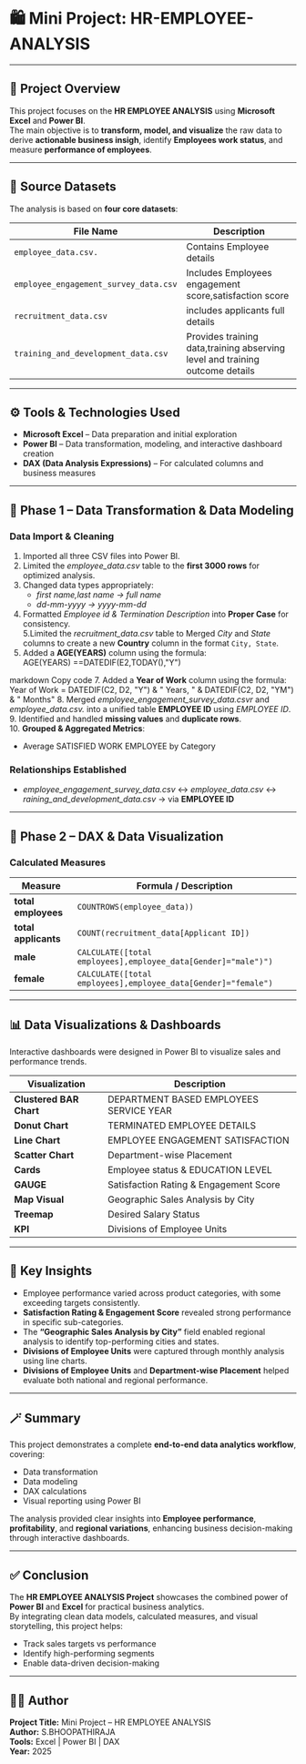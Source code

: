 # 🛍️ Mini Project:  HR-EMPLOYEE-ANALYSIS

---

## 📘 Project Overview
This project focuses on the **HR EMPLOYEE ANALYSIS** using **Microsoft Excel** and **Power BI**.  
The main objective is to **transform, model, and visualize** the raw data to derive **actionable business insigh**, identify **Employees work status**, and measure **performance of employees**.

---

## 📂 Source Datasets
The analysis is based on **four core datasets**:

| File Name | Description |
|------------|--------------|
| `employee_data.csv.` | Contains Employee details |
| `employee_engagement_survey_data.csv` | Includes Employees engagement score,satisfaction score |
| `recruitment_data.csv` | includes applicants full details |
| `training_and_development_data.csv` | Provides training data,training abserving level and training outcome details  |
---

## ⚙️ Tools & Technologies Used
- **Microsoft Excel** – Data preparation and initial exploration  
- **Power BI** – Data transformation, modeling, and interactive dashboard creation  
- **DAX (Data Analysis Expressions)** – For calculated columns and business measures  

---

## 🔄 Phase 1 – Data Transformation & Data Modeling

### **Data Import & Cleaning**
1. Imported all three CSV files into Power BI.  
2. Limited the *employee_data.csv* table to the **first 3000 rows** for optimized analysis.  
3. Changed data types appropriately:  
   - *first name,last name → full name*  
   - *dd-mm-yyyy → yyyy-mm-dd*  
4. Formatted *Employee id & Termination Description* into **Proper Case** for consistency.  
5.Limited the *recruitment_data.csv* table to Merged *City* and *State* columns to create a new **Country** column in the format `City, State`.  
6. Added a **AGE(YEARS)** column using the formula:  
AGE(YEARS) ==DATEDIF(E2,TODAY(),"Y")

markdown
Copy code
7. Added a **Year of Work** column using the formula:  
Year of Work = DATEDIF(C2, D2, "Y") & " Years, " & DATEDIF(C2, D2, "YM") & " Months"
8. Merged *employee_engagement_survey_data.csvr* and *employee_data.csv.* into a unified table **EMPLOYEE ID** using *EMPLOYEE ID*.  
9. Identified and handled **missing values** and **duplicate rows**.  
10. **Grouped & Aggregated Metrics**:
 - Average SATISFIED WORK EMPLOYEE by Category   

### **Relationships Established**
- *employee_engagement_survey_data.csv* ↔ *employee_data.csv* ↔ *raining_and_development_data.csv* → via **EMPLOYEE ID** 

---

## 🧮 Phase 2 – DAX & Data Visualization

### **Calculated Measures**
| Measure | Formula / Description |
|----------|----------------------|
| **total employees** | `COUNTROWS(employee_data))` |
| **total applicants** | `COUNT(recruitment_data[Applicant ID])` |
| **male** | `CALCULATE([total employees],employee_data[Gender]="male")")` |
| **female** | `CALCULATE([total employees],employee_data[Gender]="female")` |

---

## 📊 Data Visualizations & Dashboards
Interactive dashboards were designed in Power BI to visualize sales and performance trends.

| Visualization | Description |
|----------------|-------------|
| **Clustered BAR Chart** | DEPARTMENT BASED EMPLOYEES SERVICE YEAR |
| **Donut Chart** | TERMINATED EMPLOYEE DETAILS |
| **Line Chart** | EMPLOYEE ENGAGEMENT SATISFACTION  |
| **Scatter Chart** | Department-wise Placement |
| **Cards** | Employee status & EDUCATION LEVEL |
| **GAUGE** | Satisfaction Rating & Engagement Score |
| **Map Visual** | Geographic Sales Analysis by City |
| **Treemap** | Desired Salary Status |
| **KPI** | Divisions of Employee Units |
---

## 🧠 Key Insights
- Employee performance varied across product categories, with some exceeding targets consistently.  
- **Satisfaction Rating & Engagement Score** revealed strong performance in specific sub-categories.  
- The **“Geographic Sales Analysis by City”** field enabled regional analysis to identify top-performing cities and states.  
- **Divisions of Employee Units** were captured through monthly analysis using line charts.  
- **Divisions of Employee Units** and **Department-wise Placement** helped evaluate both national and regional performance.  

---

## 🪄 Summary
This project demonstrates a complete **end-to-end data analytics workflow**, covering:
- Data transformation  
- Data modeling  
- DAX calculations  
- Visual reporting using Power BI  

The analysis provided clear insights into **Employee performance**, **profitability**, and **regional variations**, enhancing business decision-making through interactive dashboards.

---

## ✅ Conclusion
The **HR EMPLOYEE ANALYSIS Project** showcases the combined power of **Power BI** and **Excel** for practical business analytics.  
By integrating clean data models, calculated measures, and visual storytelling, this project helps:
- Track sales targets vs performance  
- Identify high-performing segments  
- Enable data-driven decision-making  

---

## 👩‍💻 Author
**Project Title:** Mini Project – HR EMPLOYEE ANALYSIS  
**Author:** S.BHOOPATHIRAJA                                         
**Tools:** Excel | Power BI | DAX  
**Year:** 2025  
